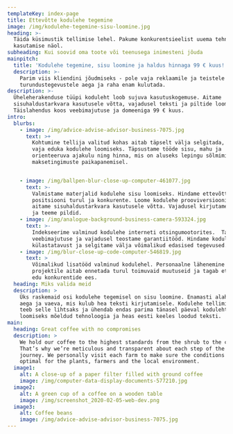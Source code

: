 ```yaml
---
templateKey: index-page
title: Ettevõtte kodulehe tegemine
image: /img/kodulehe-tegemine-sisu-loomine.jpg
heading: >-
  Täida küsimustik tellimise lehel. Pakume konkurentsieelist uuema tehnoloogia
  kasutamise näol.
subheading: Kui soovid oma toote või teenusega inimesteni jõuda
mainpitch:
  title: 'Kodulehe tegemine, sisu loomine ja haldus hinnaga 99 € kuus!'
  description: >-
    Parim viis kliendini jõudmiseks - pole vaja reklaamile ja teistele
    turundustegevustele aega ja raha enam kulutada.
description: >-
  Üheleherakenduse tüüpi koduleht loob sujuva kasutuskogemuse. Aitame
  sisuhaldustarkvara kasutusele võtta, vajadusel teksti ja piltide loomisel.
  Täislahendus koos veebimajutuse ja domeeniga 99 € kuus.
intro:
  blurbs:
    - image: /img/advice-advise-advisor-business-7075.jpg
      text: >+
        Kohtumine tellija valitud kohas aitab täpselt välja selgitada, mida on
        vaja eduka kodulehe loomiseks. Täpsustame tööde sisu, mahu ja
        orienteeruva ajakulu ning hinna, mis on aluseks lepingu sõlmimisel ja
        maksetingimuste paikapanemisel.


    - image: /img/ballpen-blur-close-up-computer-461077.jpg
      text: >-
        Valmistame materjalid kodulehe sisu loomiseks. Hindame ettevõtte
        positsiooni turul ja konkurente. Loome kodulehe prooviversiooni ning
        aitame sisuhaldustarkvara kasutusele võtta. Vajadusel kirjutame teksti
        ja teeme pildid.
    - image: /img/analogue-background-business-camera-593324.jpg
      text: >-
        Indekseerime valminud kodulehe interneti otsingumootorites.  Tagame
        veebimajutuse ja vajadusel teostame garantiitööd. Hindame kodulehe
        külastatavust ja selgitame välja võimalikud edasised tegevused.
    - image: /img/blur-close-up-code-computer-546819.jpg
      text: >
        Võimalikud lisatööd valminud kodulehel. Personaalne lähenemine igale
        projektile aitab ennetada turul toimuvaid muutuseid ja tagab ettevõttele
        edu konkurentide ees.       
  heading: Miks valida meid
  description: >
    Üks raskemaid osi kodulehe tegemisel on sisu loomine. Enamasti alahinnatakse
    aega ja vaeva, mis kulub hea teksti kirjutamisele. Kodulehe tellimise teenus
    teeb selle lihtsaks ja ühendab endas parima tänasel päeval kodulehtede
    loomiseks mõeldud tehnoloogia ja heas eesti keeles loodud teksti.
main:
  heading: Great coffee with no compromises
  description: >
    We hold our coffee to the highest standards from the shrub to the cup.
    That’s why we’re meticulous and transparent about each step of the coffee’s
    journey. We personally visit each farm to make sure the conditions are
    optimal for the plants, farmers and the local environment.
  image1:
    alt: A close-up of a paper filter filled with ground coffee
    image: /img/computer-data-display-documents-577210.jpg
  image2:
    alt: A green cup of a coffee on a wooden table
    image: /img/screenshot_2020-02-05-web-dev.png
  image3:
    alt: Coffee beans
    image: /img/advice-advise-advisor-business-7075.jpg
---
```


